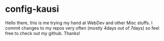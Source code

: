 # config-kausi
Hello there, this is me trying my hand at WebDev and other Misc stuffs. I commit changes to my repos very often (mostly 4days out of 7days) so feel free to check out my github. Thanks!
